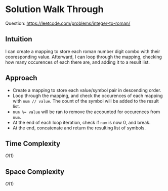 # Solution Walk Through
Question: https://leetcode.com/problems/integer-to-roman/

## Intuition
I can create a mapping to store each roman number digit combo with their cooresponding value. Afterward, I can loop through the mapping, checking how many occurences of each there are, and adding it to a result list.

## Approach
- Create a mapping to store each value/symbol pair in descending order.
- Loop through the mapping, and check the occurences of each mapping with `num // value`. The count of the symbol will be added to the result list.
- `num %= value` will be ran to remove the accounted for occurences from `num`.
- At the end of each loop iteration, check if `num` is now 0, and break.
- At the end, concatenate and return the resulting list of symbols.

## Time Complexity
$O(1)$

## Space Complexity
$O(1)$